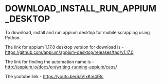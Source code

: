 # DOWNLOAD_INSTALL_RUN_APPIUM_DESKTOP
To download, install and run appium desktop for mobile scrapping using Python.

The link for appium 1.17.0 desktop version for download is - https://github.com/appium/appium-desktop/releases/tag/v1.17.0

The link for finding the automation name is - http://appium.io/docs/en/writing-running-appium/caps/

The youtube link - https://youtu.be/SaVIxKm4IBc
